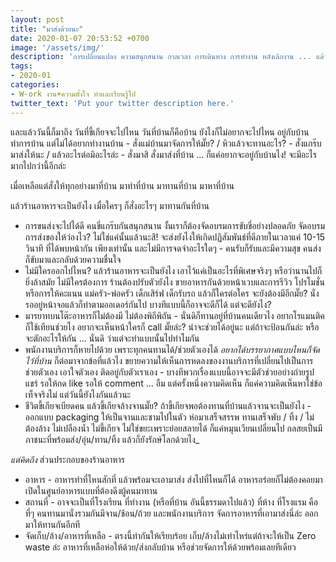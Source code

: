 ```yaml
---
layout: post
title: "มาส่งด้วยนะ"
date: 2020-01-07 20:53:52 +0700
image: '/assets/img/'
description: 'การเปลี่ยนแปลง ความสนุกสนาน กาลเวลา การเดินทาง การทำงาน หลังเลิกงาน ... แล้วการกลับบ้าน แล้วทำการบ้าน เรื่องแบบนี้อยู่ไหน?'
tags:
- 2020-01
categories:
- W-ork งาน+ความตั้งใจ ทำและเรียนรู้ไป
twitter_text: 'Put your twitter description here.'
---
```

และแล้ววันนี้ก็มาถึง วันที่ขี้เกียจจะไปไหน วันที่บ้านก็คือบ้าน ยังไงก็ไม่อยากจะไปไหน อยู่กับบ้าน ทำการบ้าน แต่ไม่ได้อยากทำงานบ้าน - สั่งแม่บ้านมาจัดการให้มั๊ย? / หิวแล้วจะทานอะไร? - สั่งแกร๊บมาส่งให้นะ / แล้วอะไรต่อมิอะไรล่ะ - สั่งมาสิ สั่งมาส่งที่บ้าน ... ก็แค่อยากจะอยู่กับบ้านไง! จะมีอะไรมากไปกว่านี้อีกล่ะ

เมื่อเหลือแต่สั่งให้ทุกอย่างมาที่บ้าน มาทำที่บ้าน มาทานที่บ้าน มาหาที่บ้าน

แล้วร้านอาหารจะเป็นยังไง เมื่อใครๆ ก็สั่งอะไรๆ มาทานกันที่บ้าน
- การขนส่งจะไปได้ดี คนขี่แกร๊บกันสนุกสนาน งั้นเราก็ต้องจัดอบรมการขับขี่อย่างปลอดภัย จัดอบรมการส่งของให้ว่องไว? ไม่ใช่แค่นั้นแล้วนะสิ! จะส่งยังไงให้เกิดปฏิสัมพันธ์ที่ดีภายในเวลาแค่ 10-15 วินาที ที่ได้พบหน้ากัน เพียงเท่านั้น และไม่มีการจดจำอะไรใดๆ - คนรับก็รับและมีความสุข คนส่งก็ขับมาและกลับด้วยความชื่นใจ
- ไม่มีใครออกไปไหน? แล้วร้านอาหารจะเป็นยังไง เอาไว้แค่เป็นอะไรที่พิเศษจริงๆ หรือว่านานไปก็ยิ่งล้าสมัย ไม่มีใครต้องการ ร้านต้องปรับตัวยังไง ขายอาหารกันด้วยหน้าเวบและการรีวิว โปรโมชั่นหรือการให้คะแนน แม่ครัว-พ่อครัว เด็กเสิร์ฟ เด็กรับรถ แล้วก็ใครต่อใคร จะยังต้องมีอีกมั๊ย? นั่งรออยู่หน้าจอแล้วก็ทำตามออเดอร์กันไป บางทีแบบนี้ก็อาจจะดีก็ได้ แต่จะดียังไง?
- มารยาทบนโต๊ะอาหารก็ไม่ต้องมี ไม่ต้องพิถีพิถัน - นั่นดิก็ทานอยู่ที่บ้านคนเดียวไง อยากโรแมนติคก็ใช้เทียนช่วยไง อยากจะเห็นหน้าใครก็ call มั๊ยล่ะ? น่าจะช่วยได้อยู่นะ แต่ถ้าจะป้อนกันล่ะ หรือจะตักอะไรให้กัน ... นั่นดิ ว่าแต่จะทำแบบนั้นไปทำไมกัน
- พนักงานบริการก็หายไปด้วย เพราะทุกคนทานได้/ช่วยตัวเองได้ *อยากได้บรรยากาศแบบไหนก็จัดไว้ที่บ้าน* ก็ต่อมาจากข้อที่แล้วไง ขยายความให้เห็นการหดลงของงานบริการที่เปลี่ยนไปเป็นการช่วยตัวเอง เอาใจตัวเอง ติดอยู่กับตัวเราเอง - บางทีพวกเรื่องแบบนี้อาจจะมีตัวช่วยอย่างถ่ายรูปแชร์ รอให้กด like รอให้ comment ... อืม แต่ครั้งหนึ่งความคิดเห็น ก็แค่ความคิดเห็นหาใช่ข้อเท็จจริงไม่ แต่วันนี้ยังไงกันแล้วนะ
- ชีวิตขี้เกียจเบียดคน แล้วขี้เกียจล้างจานมั๊ย? ถ้าขี้เกียจพอต้องทานที่บ้านแล้วจานจะเป็นยังไง - ออกแบบ packaging ให้เป็นจานและชามไปในตัว ห่อมาเสร็จสรรพ ทานเสร็จพับ / ทิ้ง / ไม่ต้องล้าง ไม่เปลืองน้ำ ไม่ขี้เกียจ ไม่ใช่ขยะเพราะย่อยสลายได้ ก็แค่หมุนเวียนเปลี่ยนไป กลสยเป็นมีภาชนะที่พร้อมส่ง/อุ่น/ทาน/ทิ้ง แล้วก็ยังรักษ์โลกด้วยไง_

*แต่คิดถึง* ส่วนประกอบของร้านอาหาร
- อาหาร - อาหารทำที่ไหนสักที่ แล้วพร้อมจะเอามาส่ง ส่งไปที่ไหนก็ได้ อาหารอร่อยก็ไม่ต้องคอยมาเปิดในศูนย์อาหารแบบที่ต้องดึงผู้คนมาทาน
- สถานที่ - อาจจะเป็นที่โรงเรียน ที่ทำงาน (หรือที่บ้าน อันนี้ธรรมดาไปแล้ว) ที่ห้าง ที่โรงแรม คือ ที่ๆ คนทานมานั่งรวมกันมีจาน/ช้อน/ถ้วย และพนักงานบริการ จัดการอาหารที่เอามาส่งนี่ล่ะ ออกมาให้ทานกันอีกที
- จัดเก็บ/ล้าง/อาหารที่เหลือ - ตรงนี้ทำกันให้เรียบร้อย เก็บ/ล้างไม่เท่าไหร่แต่ถ้าจะให้เป็น Zero waste ล่ะ อาหารที่เหลือห่อให้ด้วย/ส่งกลับบ้าน หรือช่วยจัดการให้ด้วยพร้อมเลยทีเดียว
